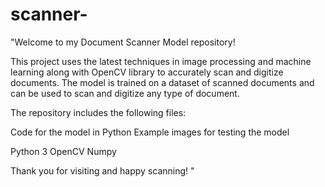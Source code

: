 # scanner-
"Welcome to my Document Scanner Model repository!

This project uses the latest techniques in image processing and machine learning along with OpenCV library to accurately scan and digitize documents. The model is trained on a dataset of scanned documents and can be used to scan and digitize any type of document.

The repository includes the following files:

Code for the model in Python
Example images for testing the model


Python 3
OpenCV
Numpy


Thank you for visiting and happy scanning! "
